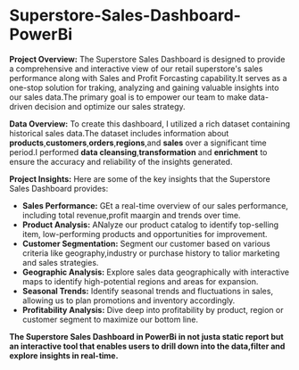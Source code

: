 # Superstore-Sales-Dashboard-PowerBi

**Project Overview:**
The Superstore Sales Dashboard is designed to provide a comprehensive and interactive view of our retail superstore's sales performance along with Sales and Profit Forcasting capability.It serves as a one-stop solution for traking, analyzing and gaining valuable insights into our sales data.The primary goal is to empower our team to make data-driven decision and optimize our sales strategy.

**Data Overview:**
To create this dashboard, I utilized a rich dataset containing historical sales data.The dataset includes information about **products**,**customers**,**orders**,**regions**,and **sales** over a significant time period.I performed **data cleansing**,**transformation** and **enrichment** to ensure the accuracy and reliability of the insights generated.

**Project Insights:**
Here are some of the key insights that the Superstore Sales Dashboard provides:
- **Sales Performance:** GEt a real-time overview of our sales performance, including total revenue,profit maargin and trends over time.
- **Product Analysis:** ANalyze our product catalog to identify top-selling item, low-performing products and opportunities for improvement.
- **Customer Segmentation:** Segment our customer based on various criteria like geography,industry or purchase history to talior marketing and sales strategies.
- **Geographic Analysis:** Explore sales data geographically with interactive maps to identify high-potential regions and areas for expansion.
- **Seasonal Trends:** Identify seasonal trends and fluctuations in sales, allowing us to plan promotions and inventory accordingly.
- **Profitability Analysis:** Dive deep into profitability by product, region or customer segment to maximize our bottom line.


**The Superstore Sales Dashboard in PowerBi in not justa static report but an interactive tool that enables users to drill down into the data,filter and explore insights in real-time.**
